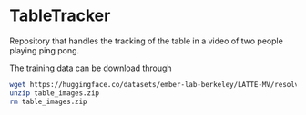 # TableTracker
Repository that handles the tracking of the table in a video of two people playing ping pong.

The training data can be download through
```bash
wget https://huggingface.co/datasets/ember-lab-berkeley/LATTE-MV/resolve/main/table_images.zip
unzip table_images.zip
rm table_images.zip
```